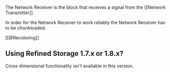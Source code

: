 The Network Receiver is the block that receives a signal from the [[Network Transmitter]].

In order for the Network Receiver to work reliably the Network Receiver has to be chunkloaded.

[[@Recoloring]]

## Using Refined Storage 1.7.x or 1.8.x?
Cross dimensional functionality isn't available in this version.
